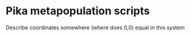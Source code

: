 Pika metapopulation scripts
=====


Describe coordinates somewhere (where does 0,0) equal in this system